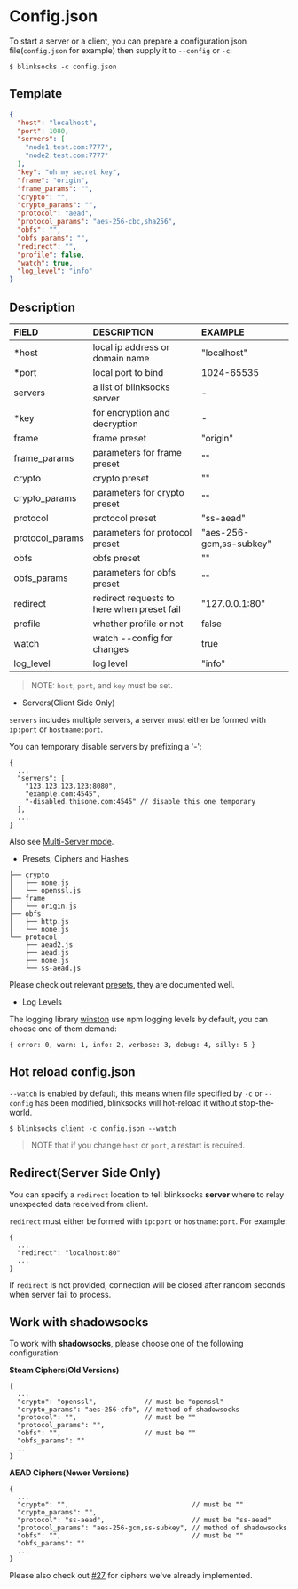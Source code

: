 # Config.json

To start a server or a client, you can prepare a configuration json file(`config.json` for example)
then supply it to `--config` or `-c`:

```
$ blinksocks -c config.json
```

## Template

```json
{
  "host": "localhost",
  "port": 1080,
  "servers": [
    "node1.test.com:7777",
    "node2.test.com:7777"
  ],
  "key": "oh my secret key",
  "frame": "origin",
  "frame_params": "",
  "crypto": "",
  "crypto_params": "",
  "protocol": "aead",
  "protocol_params": "aes-256-cbc,sha256",
  "obfs": "",
  "obfs_params": "",
  "redirect": "",
  "profile": false,
  "watch": true,
  "log_level": "info"
}
```

## Description

|       FIELD      |               DESCRIPTION                  |         EXAMPLE         |
|:-----------------|:-------------------------------------------|:------------------------|
| *host            | local ip address or domain name            | "localhost"             |
| *port            | local port to bind                         | 1024-65535              |
| servers          | a list of blinksocks server                | -                       |
| *key             | for encryption and decryption              | -                       |
| frame            | frame preset                               | "origin"                |
| frame_params     | parameters for frame preset                | ""                      |
| crypto           | crypto preset                              | ""                      |
| crypto_params    | parameters for crypto preset               | ""                      |
| protocol         | protocol preset                            | "ss-aead"               |
| protocol_params  | parameters for protocol preset             | "aes-256-gcm,ss-subkey" |
| obfs             | obfs preset                                | ""                      |
| obfs_params      | parameters for obfs preset                 | ""                      |
| redirect         | redirect requests to here when preset fail | "127.0.0.1:80"          |
| profile          | whether profile or not                     | false                   |
| watch            | watch --config for changes                 | true                    |
| log_level        | log level                                  | "info"                  |

> NOTE: `host`, `port`, and `key` must be set.

* Servers(Client Side Only)

`servers` includes multiple servers, a server must either be formed with `ip:port` or `hostname:port`.

You can temporary disable servers by prefixing a '-':

```
{
  ...
  "servers": [
    "123.123.123.123:8080",
    "example.com:4545",
    "-disabled.thisone.com:4545" // disable this one temporary
  ],
  ...
}
```

Also see [Multi-Server mode](../development/architecture#multi-server-mode).

* Presets, Ciphers and Hashes

```
├── crypto
│   ├── none.js
│   └── openssl.js
├── frame
│   └── origin.js
├── obfs
│   ├── http.js
│   └── none.js
└── protocol
    ├── aead2.js
    ├── aead.js
    ├── none.js
    └── ss-aead.js
```

Please check out relevant [presets](src/presets), they are documented well.

* Log Levels

The logging library [winston](https://github.com/winstonjs/winston) use
npm logging levels by default, you can choose one of them demand:

```
{ error: 0, warn: 1, info: 2, verbose: 3, debug: 4, silly: 5 }
```

## Hot reload config.json

`--watch` is enabled by default, this means when file specified by `-c` or `--config` has been modified,
blinksocks will hot-reload it without stop-the-world.

```
$ blinksocks client -c config.json --watch
```

> NOTE that if you change `host` or `port`, a restart is required.

## Redirect(Server Side Only)

You can specify a `redirect` location to tell blinksocks **server** where to relay unexpected data received
from client.

`redirect` must either be formed with `ip:port` or `hostname:port`. For example:

```
{
  ...
  "redirect": "localhost:80"
  ...
}
```

If `redirect` is not provided, connection will be closed after random seconds when server fail to process.

## Work with shadowsocks

To work with **shadowsocks**, please choose one of the following configuration:

**Steam Ciphers(Old Versions)**

```
{
  ...
  "crypto": "openssl",            // must be "openssl"
  "crypto_params": "aes-256-cfb", // method of shadowsocks
  "protocol": "",                 // must be ""
  "protocol_params": "",
  "obfs": "",                     // must be ""
  "obfs_params": ""
  ...
}
```

**AEAD Ciphers(Newer Versions)**

```
{
  ...
  "crypto": "",                               // must be ""
  "crypto_params": "",
  "protocol": "ss-aead",                      // must be "ss-aead"
  "protocol_params": "aes-256-gcm,ss-subkey", // method of shadowsocks
  "obfs": "",                                 // must be ""
  "obfs_params": ""
  ...
}
```

Please also check out [#27](https://github.com/blinksocks/blinksocks/issues/27) for ciphers we've
already implemented.
